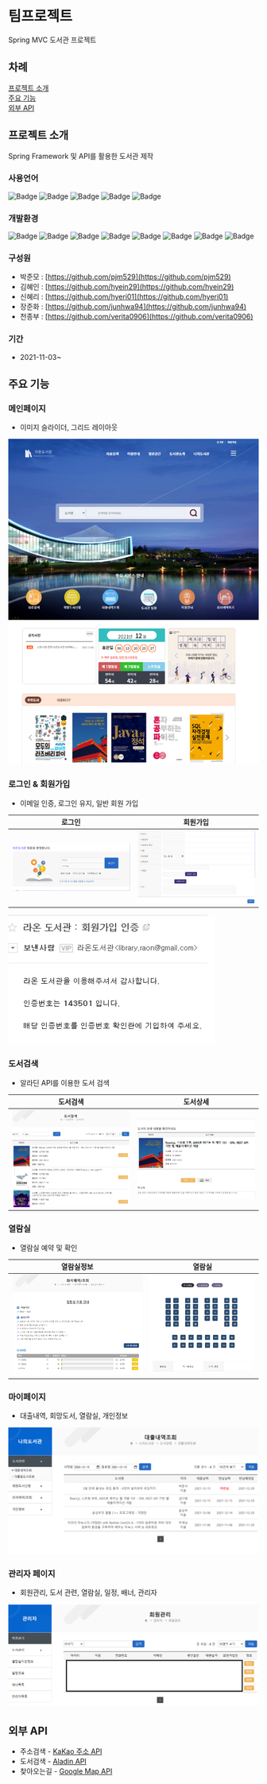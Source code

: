 # 팀프로젝트
Spring MVC 도서관 프로젝트

## 차례

[프로젝트 소개](#프로젝트-소개)  
[주요 기능](#주요-기능)    
[외부 API](#외부-API) 

## 프로젝트 소개

Spring Framework 및 API를 활용한 도서관 제작

### 사용언어

![Badge](http://img.shields.io/badge/-HTML5-%23E34F26?style=flat-square&logo=HTML5&logoColor=white)
![Badge](http://img.shields.io/badge/CSS3-blue?style=flat-square&logo=CSS3&logoColor=white)
![Badge](http://img.shields.io/badge/JavaScript-yellow?style=flat-square&logo=JavaScript&logoColor=white)
![Badge](http://img.shields.io/badge/jQuery-%230769AD?style=flat-square&logo=jQuery&logoColor=white)
![Badge](http://img.shields.io/badge/-Java-%23007396?style=flat-square&logo=Java&logoColor=white)

### 개발환경

![Badge](http://img.shields.io/badge/-Windows-%230078D6?style=flat-square&logo=Windows&logoColor=white)
![Badge](http://img.shields.io/badge/-Eclipse-%232C2255?style=flat-square&logo=Eclipse&logoColor=white)
![Badge](http://img.shields.io/badge/-VSCode-%23007ACC?style=flat-square&logo=VisualStudioCode&logoColor=white)
![Badge](http://img.shields.io/badge/-Spring-%236DB33F?style=flat-square&logo=Spring&logoColor=white)
![Badge](http://img.shields.io/badge/-SpringSecurity-%236DB39F?style=flat-square&logo=SpringSecurity&logoColor=white)
![Badge](http://img.shields.io/badge/-ApacheTomcat-%23F8DC75?style=flat-square&logo=ApacheTomcat&logoColor=black)
![Badge](http://img.shields.io/badge/-MySQL-%234479A1?style=flat-square&logo=MySQL&logoColor=white)
![Badge](http://img.shields.io/badge/-Github-%23181717?style=flat-square&logo=GitHub&logoColor=white)

### 구성원

- 박준모 : [https://github.com/pjm529](https://github.com/pjm529)
- 김혜인 : [https://github.com/hyein29](https://github.com/hyein29)
- 신혜리 : [https://github.com/hyeri01](https://github.com/hyeri01)
- 장준화 : [https://github.com/junhwa94](https://github.com/junhwa94)
- 천종부 : [https://github.com/verita0906](https://github.com/verita0906)

### 기간

- 2021-11-03~

## 주요 기능

### 메인페이지

- 이미지 슬라이더, 그리드 레이아웃

![main.png](github_img/main.png)

### 로그인 & 회원가입

- 이메일 인증, 로그인 유지, 일반 회원 가입

로그인|회원가입
|---|---|
![login.png](github_img/login.png)|![signup.png](github_img/signup.png)

![email.png](github_img/email.png)

### 도서검색

- 알라딘 API를 이용한 도서 검색

도서검색|도서상세
|---|---|
![search_book.png](github_img/search_book.png)|![book_detail.png](github_img/book_detail.png)

### 열람실

- 열람실 예약 및 확인

열람실정보|열람실
|---|---|
![roompage.png](github_img/roompage.png)|![reading_room.png](github_img/reading_room.png)

### 마이페이지

- 대출내역, 회망도서, 열람실, 개인정보

![my_page.png](github_img/my_page.png)

### 관리자 페이지

- 회원관리, 도서 관련, 열람실, 일정, 배너, 관리자

![admin_page.png](github_img/admin_page.png)

## 외부 API

- 주소검색 - [KaKao 주소 API](https://postcode.map.daum.net/guide)
- 도서검색 - [Aladin API](https://www.apistore.co.kr/generalApi/generalApiView.do?general_service_seq=72)
- 찾아오는길 - [Google Map API](https://developers.google.com/maps/documentation?hl=ko)
